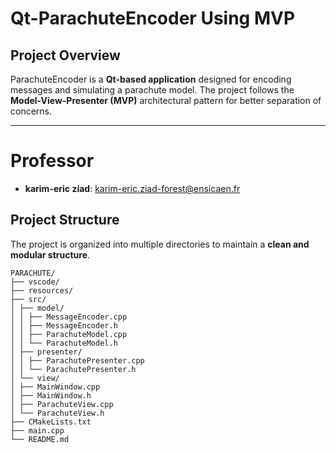 #  Qt-ParachuteEncoder Using MVP 

##  Project Overview
ParachuteEncoder is a **Qt-based application** designed for encoding messages and simulating a parachute model. The project follows the **Model-View-Presenter (MVP)** architectural pattern for better separation of concerns.

---

# Professor

- **karim-eric ziad**: karim-eric.ziad-forest@ensicaen.fr

## Project Structure
The project is organized into multiple directories to maintain a **clean and modular structure**.
```
PARACHUTE/
├── vscode/ 
├── resources/ 
├── src/
│ ├── model/ 
│ │ ├── MessageEncoder.cpp
│ │ ├── MessageEncoder.h
│ │ ├── ParachuteModel.cpp
│ │ └── ParachuteModel.h
│ ├── presenter/
│ │ ├── ParachutePresenter.cpp
│ │ └── ParachutePresenter.h
│ └── view/
│ ├── MainWindow.cpp
│ ├── MainWindow.h
│ ├── ParachuteView.cpp
│ └── ParachuteView.h
├── CMakeLists.txt 
├── main.cpp 
└── README.md 
```
